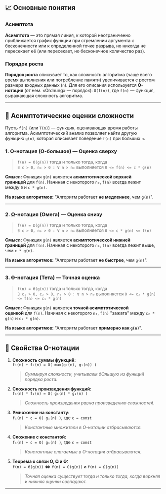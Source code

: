## 📈 Основные понятия

### Асимптота

**Асимптота** — это прямая линия, к которой неограниченно приближается график функции при стремлении аргумента к бесконечности или к определенной точке разрыва, но никогда не пересекает её (или пересекает, но бесконечное количество раз).

### Порядок роста

**Порядок роста** описывает то, как сложность алгоритма (чаще всего время выполнения или потребление памяти) увеличивается с ростом размера входных данных (`n`). Для его описания используется **O-нотация** (от нем. «Ordnung» — порядок): `O(f(n))`, где `f(n)` — функция, выражающая сложность алгоритма.

---

## 🎯 Асимптотические оценки сложности

Пусть `f(n)` (или `T(n)`) — функция, оценивающая время работы алгоритма. Асимптотический анализ позволяет найти другую функцию `g(n)`, которая описывает поведение `f(n)` при больших `n`.

### 1. O-нотация (О-большое) — Оценка сверху

> `f(n) = O(g(n))` тогда и только тогда, когда  
> `∃ c > 0, n₀ > 0 : ∀ n > n₀` выполняется `0 <= f(n) <= c * g(n)`

**Смысл:** Функция `g(n)` является **асимптотической верхней границей** для `f(n)`. Начиная с некоторого `n₀`, `f(n)` всегда лежит между `0` и `c * g(n)`.

**На языке алгоритмов:** "Алгоритм работает **не медленнее**, чем `g(n)`".

---

### 2. Ω-нотация (Омега) — Оценка снизу

> `f(n) = Ω(g(n))` тогда и только тогда, когда  
> `∃ c > 0, n₀ > 0 : ∀ n > n₀` выполняется `0 <= c * g(n) <= f(n)`

**Смысл:** Функция `g(n)` является **асимптотической нижней границей** для `f(n)`. Начиная с некоторого `n₀`, `f(n)` всегда лежит выше, чем `c * g(n)`.

**На языке алгоритмов:** "Алгоритм работает **не быстрее**, чем `g(n)`".

---

### 3. Θ-нотация (Тета) — Точная оценка

> `f(n) = Θ(g(n))` тогда и только тогда, когда  
> `∃ c₁ > 0, c₂ > 0, n₀ > 0 : ∀ n > n₀` выполняется `0 <= c₂ * g(n) <= f(n) <= c₁ * g(n)`

**Смысл:** Функция `g(n)` является **точной асимптотической оценкой** для `f(n)`. Начиная с некоторого `n₀`, `f(n)` "зажата" между `c₂ * g(n)` и `c₁ * g(n)`.

**На языке алгоритмов:** "Алгоритм работает **примерно как `g(n)`**".

---

## 🔧 Свойства O-нотации

1. **Сложность суммы функций:**  
    `f₁(n) + f₂(n) = O( max(g₁(n), g₂(n)) )`
    
    > _Суммируя сложности, учитываем бОльшую из функций порядка роста._
    
2. **Сложность произведения функций:**  
    `f₁(n) * f₂(n) = O( g₁(n) * g₂(n) )`
    
    > _Сложность произведения равна произведению сложностей._
    
3. **Умножение на константу:**  
    `f₁(n) * c = O( g₁(n) )`, где `c = const`
    
    > _Константные множители в O-нотации отбрасываются._
    
4. **Сложение с константой:**  
    `f₁(n) + c = O( g₁(n) )`, где `c = const`
    
    > _Константные слагаемые в O-нотации отбрасываются._
    
5. **Теорема о связи O, Ω и Θ:**  
    `f(n) = Θ(g(n))` **⇔** `f(n) = O(g(n))` и `f(n) = Ω(g(n))`
    
    > _Точная оценка существует тогда и только тогда, когда верхняя и нижняя оценки совпадают._
    

---
